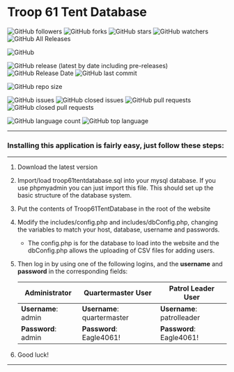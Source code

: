 # Troop 61 Tent Database

![GitHub followers](https://img.shields.io/github/followers/jackveney?label=Follow&style=social)
![GitHub forks](https://img.shields.io/github/forks/jackveney/troop61tentdatabase?style=social)
![GitHub stars](https://img.shields.io/github/stars/jackveney/troop61tentdatabase?style=social)
![GitHub watchers](https://img.shields.io/github/watchers/jackveney/troop61tentdatabase?style=social)
![GitHub All Releases](https://img.shields.io/github/downloads/jackveney/Troop61TentDatabase/total)

![GitHub](https://img.shields.io/github/license/jackveney/troop61tentdatabase)

![GitHub release (latest by date including pre-releases)](https://img.shields.io/github/v/release/jackveney/troop61tentdatabase?include_prereleases)
![GitHub Release Date](https://img.shields.io/github/release-date/jackveney/troop61tentdatabase)
![GitHub last commit](https://img.shields.io/github/last-commit/jackveney/troop61tentdatabase)

![GitHub repo size](https://img.shields.io/github/repo-size/jackveney/Troop61TentDatabase)

![GitHub issues](https://img.shields.io/github/issues-raw/jackveney/troop61tentdatabase)
![GitHub closed issues](https://img.shields.io/github/issues-closed-raw/jackveney/troop61tentdatabase)
![GitHub pull requests](https://img.shields.io/github/issues-pr-raw/jackveney/troop61tentdatabase)
![GitHub closed pull requests](https://img.shields.io/github/issues-pr-closed-raw/jackveney/troop61tentdatabase)

![GitHub language count](https://img.shields.io/github/languages/count/jackveney/troop61tentdatabase)
![GitHub top language](https://img.shields.io/github/languages/top/jackveney/troop61tentdatabase)

- - - -
### Installing this application is fairly easy, just follow these steps:
****


1. Download the latest version

2. Import/load troop61tentdatabase.sql into your mysql database. If you use phpmyadmin you can just import this file. This should set up the basic structure of the database system.

3. Put the contents of Troop61TentDatabase in the root of the website

4. Modify the includes/config.php and includes/dbConfig.php, changing the variables to match your host, database, username and passwords.
   - The config.php is for the database to load into the website and the dbConfig.php allows the uploading of CSV files for adding users.

5. Then log in by using one of the following logins, and the **username** and **password** in the corresponding fields:


   Administrator       |Quartermaster User         |Patrol Leader User
   --------------------|---------------------------|--------------------------
   **Username**: admin |**Username**: quartermaster|**Username**: patrolleader
   **Password**: admin |**Password**: Eagle4061!   |**Password**: Eagle4061!

6. Good luck!  

- - - -
